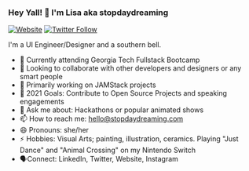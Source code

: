 ### Hey Yall! 👋 I'm Lisa aka stopdaydreaming

[![Website](https://img.shields.io/website?label=stopdaydreaming.com&style=for-the-badge&url=https%3A%2F%2Fstopdaydreaming.com)](https://stopdaydreaming.com)
[![Twitter Follow](https://img.shields.io/twitter/follow/stopdaydreaming?color=1DA1F2&logo=twitter&style=for-the-badge)](https://twitter.com/intent/follow?original_referer=https%3A%2F%2Fgithub.com%2Fstopdaydreaming&screen_name=stopdaydreaming)


I'm a UI Engineer/Designer and a southern bell.
- 🌱 Currently attending Georgia Tech Fullstack Bootcamp
- 👯 Looking to collaborate with other developers and designers or any smart people
- 🤔 Primarily working on JAMStack projects
- 🙌 2021 Goals: Contribute to Open Source Projects and speaking engagements
- 💬 Ask me about: Hackathons or popular animated shows
- 📫 How to reach me: hello@stopdaydreaming.com
- 😄 Pronouns: she/her
- ⚡ Hobbies: Visual Arts; painting, illustration, ceramics. Playing "Just Dance" and "Animal Crossing" on my Nintendo Switch
- 🗣Connect: LinkedIn, Twitter, Website, Instagram

